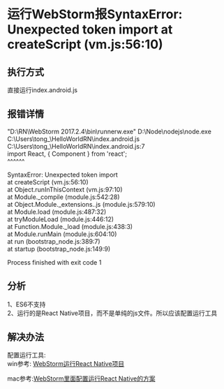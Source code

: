 # 运行WebStorm报SyntaxError: Unexpected token import at createScript (vm.js:56:10)

## 执行方式
直接运行index.android.js

## 报错详情
"D:\RN\WebStorm 2017.2.4\bin\runnerw.exe" D:\Node\nodejs\node.exe C:\Users\tong_\HelloWorldRN\index.android.js  
C:\Users\tong_\HelloWorldRN\index.android.js:7  
import React, { Component } from 'react';  
^^^^^^  

SyntaxError: Unexpected token import  
    at createScript (vm.js:56:10)  
    at Object.runInThisContext (vm.js:97:10)  
    at Module._compile (module.js:542:28)  
    at Object.Module._extensions..js (module.js:579:10)  
    at Module.load (module.js:487:32)  
    at tryModuleLoad (module.js:446:12)  
    at Function.Module._load (module.js:438:3)  
    at Module.runMain (module.js:604:10)  
    at run (bootstrap_node.js:389:7)  
    at startup (bootstrap_node.js:149:9)  

Process finished with exit code 1  

## 分析
1、ES6不支持  
2、运行的是React Native项目，而不是单纯的js文件。所以应该配置运行工具  

## 解决办法
配置运行工具:  
win参考:
[WebStorm运行React Native项目](https://github.com/RamboTong/MobileDevelopment/blob/master/04React%20Native%E5%BC%80%E5%8F%91%E5%B7%A5%E5%85%B7WebStorm/WebStorm%E8%BF%90%E8%A1%8CReact%20Native%E9%A1%B9%E7%9B%AE.md)  

mac参考:[WebStorm里面配置运行React Native的方案 ](http://www.cnblogs.com/shaoting/p/6110202.html)
